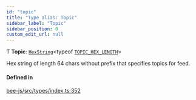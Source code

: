 ```yaml
---
id: "topic"
title: "Type alias: Topic"
sidebar_label: "Topic"
sidebar_position: 0
custom_edit_url: null
---
```


Ƭ **Topic**: [`HexString`](utils.hexstring.md)<typeof [`TOPIC_HEX_LENGTH`](../variables/topic_hex_length.md)\>

Hex string of length 64 chars without prefix that specifies topics for feed.

#### Defined in

[bee-js/src/types/index.ts:352](https://github.com/ethersphere/bee-js/blob/5b112bf/src/types/index.ts#L352)

